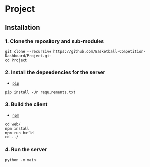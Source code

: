 # Project

## Installation

### 1. Clone the repository and sub-modules

```shell
git clone --recursive https://github.com/Basketball-Competition-Dashboard/Project.git
cd Project
```

### 2. Install the dependencies for the server

- [`pip`](https://pip.pypa.io/en/stable/installation/)

```shell
pip install -Ur requirements.txt
```

### 3. Build the client

- [`npm`](https://docs.npmjs.com/downloading-and-installing-node-js-and-npm)

```shell
cd web/
npm install
npm run build
cd ../
```

### 4. Run the server

```shell
python -m main
```
